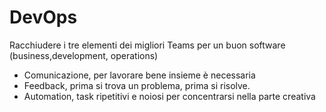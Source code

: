 # DevOps

Racchiudere i tre elementi dei migliori Teams per un buon software (business,development, operations)
- Comunicazione, per lavorare bene insieme è necessaria
- Feedback, prima si trova un problema, prima si risolve.
- Automation, task ripetitivi e noiosi per concentrarsi nella parte creativa